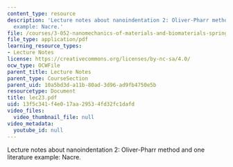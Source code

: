 ```yaml
---
content_type: resource
description: 'Lecture notes about nanoindentation 2: Oliver-Pharr method and one literature
  example: Nacre.'
file: /courses/3-052-nanomechanics-of-materials-and-biomaterials-spring-2007/13f5c341f4e017aa29534fd32fc1dafd_lec23.pdf
file_type: application/pdf
learning_resource_types:
- Lecture Notes
license: https://creativecommons.org/licenses/by-nc-sa/4.0/
ocw_type: OCWFile
parent_title: Lecture Notes
parent_type: CourseSection
parent_uid: 10a5bd3d-a11b-80ad-3d96-ad9fb4750e5b
resourcetype: Document
title: lec23.pdf
uid: 13f5c341-f4e0-17aa-2953-4fd32fc1dafd
video_files:
  video_thumbnail_file: null
video_metadata:
  youtube_id: null
---
```

Lecture notes about nanoindentation 2: Oliver-Pharr method and one literature example: Nacre.